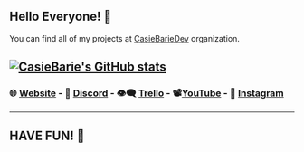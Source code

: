 ## Hello Everyone! 👋

You can find all of my projects at [CasieBarieDev](https://github.com/CasieBarieDev) organization.

[![CasieBarie's GitHub stats](https://github-readme-stats.vercel.app/api?username=CasieBarie&show_icons=true&include_all_commits=true&hide_title=true&count_private=true&theme=github_dark)](https://github.com/CasieBarie)
---
### 🌐 [Website](https://www.casiebariedev.ga/) - 🐧 [Discord](https://discord.gg/ZptCBHeHyg) - 👁️‍🗨️ [Trello](https://trello.com/casiebariedevelopment) - 📽️[YouTube](https://www.youtube.com/channel/UCOXiUybZZsZ-5pE2waqlOpg) - 📸 [Instagram](https://www.instagram.com/casiebarie_dev)
---
## HAVE FUN! 🎉
